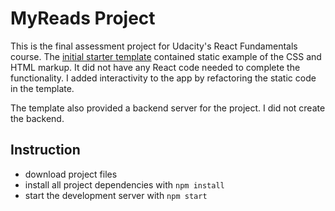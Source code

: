 # MyReads Project

This is the final assessment project for Udacity's React Fundamentals course. The [initial starter template](https://github.com/udacity/reactnd-project-myreads-starter) contained static example of the CSS and HTML markup. It did not have any React code needed to complete the functionality. I added interactivity to the app by refactoring the static code in the template. 

The template also provided a backend server for the project. I did not create the backend. 

## Instruction

* download project files
* install all project dependencies with `npm install`
* start the development server with `npm start`
